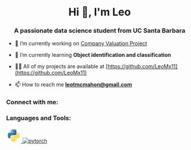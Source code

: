 <h1 align="center">Hi 👋, I'm Leo</h1>
<h3 align="center">A passionate data science student from UC Santa Barbara</h3>

- 🔭 I’m currently working on [Company Valuation Project](https://github.com/LeoMx11/Company-Valuation)

- 🌱 I’m currently learning **Object identification and classification**

- 👨‍💻 All of my projects are available at [https://github.com/LeoMx11](https://github.com/LeoMx11)

- 📫 How to reach me **leotmcmahon@gmail.com**

<h3 align="left">Connect with me:</h3>
<p align="left">
</p>

<h3 align="left">Languages and Tools:</h3>
<p align="left"> <a href="https://www.python.org" target="_blank" rel="noreferrer"> <img src="https://raw.githubusercontent.com/devicons/devicon/master/icons/python/python-original.svg" alt="python" width="40" height="40"/> </a> <a href="https://pytorch.org/" target="_blank" rel="noreferrer"> <img src="https://www.vectorlogo.zone/logos/pytorch/pytorch-icon.svg" alt="pytorch" width="40" height="40"/> </a> </p>
